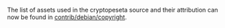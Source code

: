 The list of assets used in the cryptopeseta source and their attribution can now be found in [contrib/debian/copyright](../contrib/debian/copyright).
